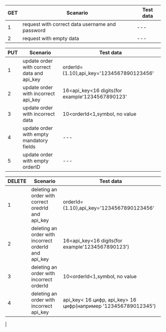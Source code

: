 |GET| Scanario                                        | Test data |
|---|-------------------------------------------------|-----------|
1| request with correct data username and password | ---       |
2| request with empty data                         | ---       |

|PUT| Scenario                                   |Test data|
|---|--------------------------------------------|---|
1| update order with correct data and api_key |orderId={1.10},api_key='1234567890123456'|
2| update order with incorrect api_key        |16<api_key<16 digits(for example'1234567890123'|
3| update order with incorrect data           |10<orderId<1,symbol, no value|
4| update order with empty mandatory fields   |---|
5| update order with empty orderID            |---|

|DELETE|Scenario|Test data|
|---|---|---|
1|deleting an order with correct oredrId and api_key|orderId={1.10},api_key='1234567890123456'|
2|deleting an order with incorrect orderId and api_key|16<api_key<16 digits(for example'1234567890123')|
3|deleting an order with incorrect orderId|10<orderId<1,symbol, no value|
4|deleting an order with incorrect api_key|api_key< 16 цифр, api_key> 16 цифр(например '123456789012345')|
|